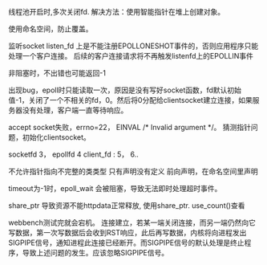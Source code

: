 线程池开启时,多次关闭fd. 解决方法：使用智能指针在堆上创建对象。

使用命名空间，防止覆盖。

监听socket listen_fd 上是不能注册EPOLLONESHOT事件的，否则应用程序只能处理一个客户连接。
后续的客户连接请求将不再触发listenfd上的EPOLLIN事件

非阻塞时，不出错也可能返回-1

出现bug，epoll时只能读取一次，原因是没有写好socket函数，fd默认初始值-1，关闭了一个不相关的fd，0。然后将0分配给clientsocket建立连接，如果服务器没有处理，客户端一直等待响应。

accept socket失败，errno=22， EINVAL	/* Invalid argument */。 猜测指针问题，初始化clientsocket。

socketfd 3，
epollfd 4
client_fd : 5， 6..

不允许指针指向不完整的类类型  只有声明没有定义 前向声明，在命名空间里声明

timeout为-1时，epoll_wait 会被阻塞，导致无法即时处理超时事件。

share_ptr 导致资源不能httpdata正常释放, 使用share_ptr. use_count()查看

webbench测试完就会宕机。
连接建立，若某一端关闭连接，而另一端仍然向它写数据，第一次写数据后会收到RST响应，此后再写数据，内核将向进程发出SIGPIPE信号，通知进程此连接已经断开。而SIGPIPE信号的默认处理是终止程序，导致上述问题的发生。应该忽略SIGPIPE信号。